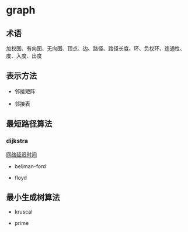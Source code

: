 # graph

## 术语

加权图、有向图、无向图、顶点、边、路径、路径长度、环、负权环、连通性、度、入度、出度

## 表示方法

+ 邻接矩阵

+ 邻接表

## 最短路径算法

### dijkstra

[网络延迟时间](./code/网络延迟时间.java)

+ bellman-ford

+ floyd

## 最小生成树算法

+ kruscal

+ prime
